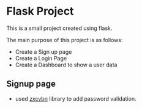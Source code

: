 # Flask Project

This is a small project created using flask.

The main purpose of this project is as follows:
- Create a Sign up page
- Create a Login Page
- Create a Dashboard to show a user data

## Signup page
- used [zxcvbn](https://github.com/dwolfhub/zxcvbn-python) library to add password validation.
